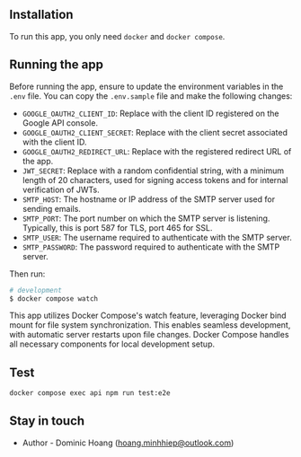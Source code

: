 ## Installation

To run this app, you only need `docker` and `docker compose`.

## Running the app

Before running the app, ensure to update the environment variables in the `.env` file. You can copy the `.env.sample` file and make the following changes:


- `GOOGLE_OAUTH2_CLIENT_ID`: Replace with the client ID registered on the Google API console.
- `GOOGLE_OAUTH2_CLIENT_SECRET`: Replace with the client secret associated with the client ID.
- `GOOGLE_OAUTH2_REDIRECT_URL`: Replace with the registered redirect URL of the app.
- `JWT_SECRET`: Replace with a random confidential string, with a minimum length of 20 characters, used for signing access tokens and for internal verification of JWTs.
- `SMTP_HOST`: The hostname or IP address of the SMTP server used for sending emails.
- `SMTP_PORT`: The port number on which the SMTP server is listening. Typically, this is port 587 for TLS, port 465 for SSL.
- `SMTP_USER`: The username required to authenticate with the SMTP server.
- `SMTP_PASSWORD`: The password required to authenticate with the SMTP server.

Then run:

```bash
# development
$ docker compose watch
```

This app utilizes Docker Compose's watch feature, leveraging Docker bind mount for file system synchronization. This enables seamless development, with automatic server restarts upon file changes. Docker Compose handles all necessary components for local development setup.


## Test

```bash
docker compose exec api npm run test:e2e
```

## Stay in touch

- Author - Dominic Hoang (hoang.minhhiep@outlook.com)
